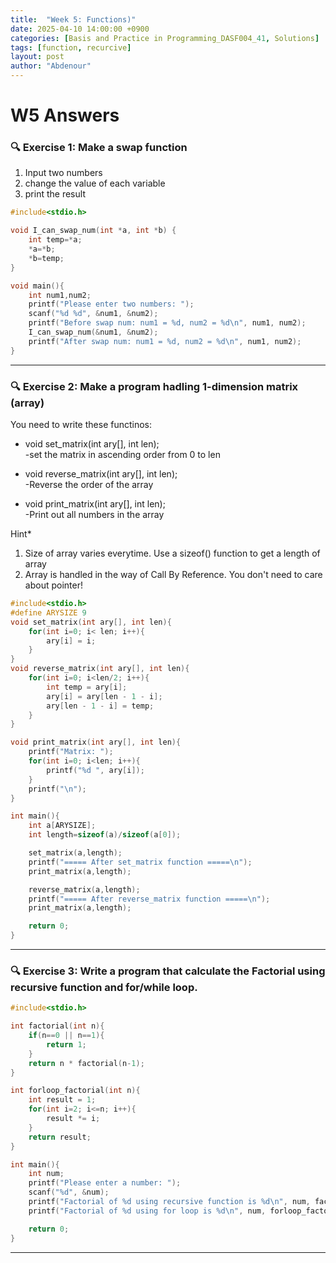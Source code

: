 ```yaml
---
title:  "Week 5: Functions)"
date: 2025-04-10 14:00:00 +0900
categories: [Basis and Practice in Programming_DASF004_41, Solutions]
tags: [function, recurcive]
layout: post
author: "Abdenour"
---
```


# W5 Answers

### 🔍 Exercise 1: Make a swap function
1. Input two numbers
2. change the value of each variable
3. print the result 



```c
#include<stdio.h>

void I_can_swap_num(int *a, int *b) {
    int temp=*a;
    *a=*b;
    *b=temp;
}

void main(){
    int num1,num2;
    printf("Please enter two numbers: ");
    scanf("%d %d", &num1, &num2);
    printf("Before swap num: num1 = %d, num2 = %d\n", num1, num2);
    I_can_swap_num(&num1, &num2);
    printf("After swap num: num1 = %d, num2 = %d\n", num1, num2);
}
```

---

### 🔍 Exercise 2: Make a program hadling 1-dimension matrix (array)

You need to write these functinos:

- void set_matrix(int ary[], int len);  
-set the matrix in ascending order from 0 to len

- void reverse_matrix(int ary[], int len);  
-Reverse the order of the array  

- void print_matrix(int ary[], int len);  
-Print out all numbers in the array  

Hint* 
1. Size of array varies everytime. Use a sizeof() function to get a length of array
2. Array is handled in the way of Call By Reference. You don't need to care about pointer!


```c
#include<stdio.h>
#define ARYSIZE 9
void set_matrix(int ary[], int len){
    for(int i=0; i< len; i++){
        ary[i] = i;
    }
}
void reverse_matrix(int ary[], int len){
    for(int i=0; i<len/2; i++){
        int temp = ary[i];
        ary[i] = ary[len - 1 - i];
        ary[len - 1 - i] = temp;
    }
} 

void print_matrix(int ary[], int len){
    printf("Matrix: ");
    for(int i=0; i<len; i++){
        printf("%d ", ary[i]);
    }
    printf("\n");
}

int main(){
    int a[ARYSIZE];
    int length=sizeof(a)/sizeof(a[0]);

    set_matrix(a,length);
    printf("===== After set_matrix function =====\n");
    print_matrix(a,length);

    reverse_matrix(a,length);
    printf("===== After reverse_matrix function =====\n");
    print_matrix(a,length);

    return 0;
}
```

---

### 🔍 Exercise 3: Write a program that calculate the Factorial using recursive function and for/while loop.


```c
#include<stdio.h>

int factorial(int n){
    if(n==0 || n==1){
        return 1;
    }
    return n * factorial(n-1);
}

int forloop_factorial(int n){
    int result = 1;
    for(int i=2; i<=n; i++){
        result *= i;
    }
    return result;
}

int main(){
    int num;
    printf("Please enter a number: ");
    scanf("%d", &num);
    printf("Factorial of %d using recursive function is %d\n", num, factorial(num));
    printf("Factorial of %d using for loop is %d\n", num, forloop_factorial(num));

    return 0;
}
```

---
